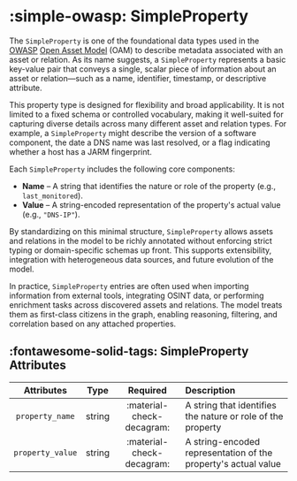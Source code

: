 # :simple-owasp: SimpleProperty

The `SimpleProperty` is one of the foundational data types used in the [OWASP](https://owasp.org) [Open Asset Model](https://github.com/owasp-amass/open-asset-model) (OAM) to describe metadata associated with an asset or relation. As its name suggests, a `SimpleProperty` represents a basic key-value pair that conveys a single, scalar piece of information about an asset or relation—such as a name, identifier, timestamp, or descriptive attribute.

This property type is designed for flexibility and broad applicability. It is not limited to a fixed schema or controlled vocabulary, making it well-suited for capturing diverse details across many different asset and relation types. For example, a `SimpleProperty` might describe the version of a software component, the date a DNS name was last resolved, or a flag indicating whether a host has a JARM fingerprint.

Each `SimpleProperty` includes the following core components:

- **Name** – A string that identifies the nature or role of the property (e.g., `last_monitored`).
- **Value** – A string-encoded representation of the property's actual value (e.g., `"DNS-IP"`).

By standardizing on this minimal structure, `SimpleProperty` allows assets and relations in the model to be richly annotated without enforcing strict typing or domain-specific schemas up front. This supports extensibility, integration with heterogeneous data sources, and future evolution of the model.

In practice, `SimpleProperty` entries are often used when importing information from external tools, integrating OSINT data, or performing enrichment tasks across discovered assets and relations. The model treats them as first-class citizens in the graph, enabling reasoning, filtering, and correlation based on any attached properties.

## :fontawesome-solid-tags: SimpleProperty Attributes

| Attributes       | Type      | Required   | Description  |
| :--------------: | :-------: | :--------: | :----------- |
| `property_name` | string | :material-check-decagram: | A string that identifies the nature or role of the property |
| `property_value` | string | :material-check-decagram: | A string-encoded representation of the property's actual value |
